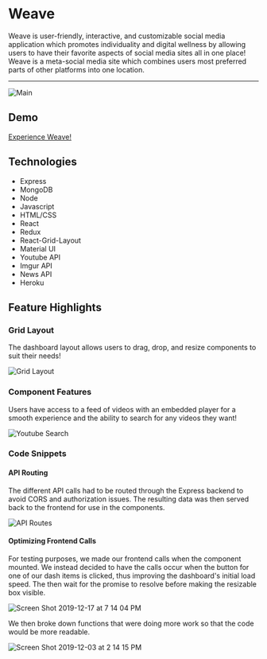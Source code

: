 # Weave
Weave is user-friendly, interactive, and customizable social media application which promotes individuality and digital wellness by allowing users to have their favorite aspects of social media sites all in one place! Weave is a meta-social media site which combines users most preferred parts of other platforms into one location.

---

![Main](https://user-images.githubusercontent.com/51393952/70171711-24f8ca00-1684-11ea-8cc8-82507c1002c8.jpg)

## Demo

[Experience Weave!](https://weave-mern.herokuapp.com/#/)

## Technologies
  + Express
  + MongoDB
  + Node
  + Javascript
  + HTML/CSS
  + React
  + Redux
  + React-Grid-Layout
  + Material UI
  + Youtube API
  + Imgur API
  + News API
  + Heroku
  
 ## Feature Highlights
 
 ### Grid Layout
 
 The dashboard layout allows users to drag, drop, and resize components to suit their needs!
 
 ![Grid Layout](https://user-images.githubusercontent.com/51393952/70091925-04703780-15d2-11ea-9775-56321959160d.gif)
 
 ### Component Features
 
 Users have access to a feed of videos with an embedded player for a smooth experience and the ability to search for any videos they want!
 
 ![Youtube Search](https://user-images.githubusercontent.com/51393952/70092509-49e13480-15d3-11ea-90c4-aa490df0b26f.gif)
 
### Code Snippets

#### API Routing
  The different API calls had to be routed through the Express backend to avoid CORS and authorization issues. The resulting data was then served back to the frontend for use in the components.
  
![API Routes](https://user-images.githubusercontent.com/51393952/70092889-1e127e80-15d4-11ea-8f2c-6842e108eed7.jpg)

#### Optimizing Frontend Calls

  For testing purposes, we made our frontend calls when the component mounted. We instead decided to have the calls occur when the button for one of our dash items is clicked, thus improving the dashboard's initial load speed. The then wait for the promise to resolve before making the resizable box visible.
  
![Screen Shot 2019-12-17 at 7 14 04 PM](https://user-images.githubusercontent.com/43099538/71052870-89df0600-2101-11ea-91e1-6caedd3f4ab5.png)

  We then broke down functions that were doing more work so that the code would be more readable. 
  
  ![Screen Shot 2019-12-03 at 2 14 15 PM](https://user-images.githubusercontent.com/43099538/70095641-240b5e00-15da-11ea-8a65-dfcab5191314.png)

